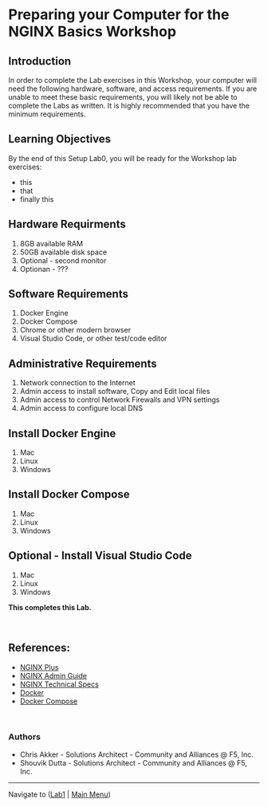 # Preparing your Computer for the NGINX Basics Workshop

## Introduction

In order to complete the Lab exercises in this Workshop, your computer will need the following hardware, software, and access requirements.  If you are unable to meet these basic requirements, you will likely not be able to complete the Labs as written.  It is highly recommended that you have the minimum requirements.

## Learning Objectives 

By the end of this Setup Lab0, you will be ready for the Workshop lab exercises: 
 * this
 * that
 * finally this

## Hardware Requirments

1. 8GB available RAM
2. 50GB available disk space
3. Optional - second monitor
4. Optionan - ???

## Software Requirements

1. Docker Engine
1. Docker Compose
1. Chrome or other modern browser
1. Visual Studio Code, or other test/code editor

## Administrative Requirements

1. Network connection to the Internet
1. Admin access to install software, Copy and Edit local files
1. Admin access to control Network Firewalls and VPN settings
1. Admin access to configure local DNS

## Install Docker Engine

1. Mac
1. Linux
1. Windows

## Install Docker Compose

1. Mac
1. Linux
1. Windows

## Optional - Install Visual Studio Code

1. Mac
1. Linux
1. Windows

**This completes this Lab.**

<br/>

## References:

- [NGINX Plus](https://docs.nginx.com/nginx/)
- [NGINX Admin Guide](https://docs.nginx.com/nginx/admin-guide/)
- [NGINX Technical Specs](https://docs.nginx.com/nginx/technical-specs/)
- [Docker](https://www.docker.com/)
- [Docker Compose](https://docs.docker.com/compose/)

<br/>

### Authors
- Chris Akker - Solutions Architect - Community and Alliances @ F5, Inc.
- Shouvik Dutta - Solutions Architect - Community and Alliances @ F5, Inc.

-------------

Navigate to ([Lab1](../lab1/readme.md) | [Main Menu](../readme.md))